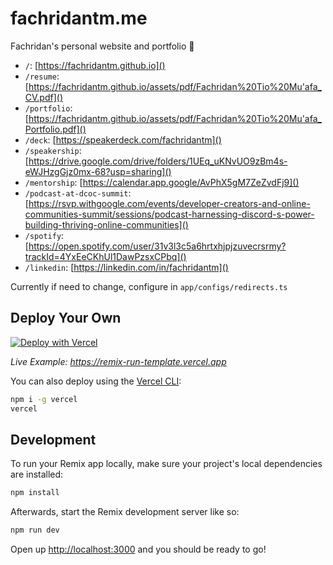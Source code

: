 # fachridantm.me

Fachridan's personal website and portfolio 🚀
- `/`: [https://fachridantm.github.io]()
- `/resume`: [https://fachridantm.github.io/assets/pdf/Fachridan%20Tio%20Mu'afa_CV.pdf]()
- `/portfolio`: [https://fachridantm.github.io/assets/pdf/Fachridan%20Tio%20Mu'afa_Portfolio.pdf]()
- `/deck`: [https://speakerdeck.com/fachridantm]()
- `/speakership`: [https://drive.google.com/drive/folders/1UEq_uKNvUO9zBm4s-eWJHzgGjz0mx-68?usp=sharing]()
- `/mentorship`: [https://calendar.app.google/AvPhX5gM7ZeZvdFj9]()
- `/podcast-at-dcoc-summit`: [https://rsvp.withgoogle.com/events/developer-creators-and-online-communities-summit/sessions/podcast-harnessing-discord-s-power-building-thriving-online-communities]()
- `/spotify`: [https://open.spotify.com/user/31v3l3c5a6hrtxhjpjzuvecrsrmy?trackId=4YxEeCKhUl1DawPzsxCPbq]()
- `/linkedin`: [https://linkedin.com/in/fachridantm]()

Currently if need to change, configure in `app/configs/redirects.ts`

## Deploy Your Own

[![Deploy with Vercel](https://vercel.com/button)](https://vercel.com/new/clone?repository-url=https://github.com/vercel/vercel/tree/main/examples/remix&template=remix)

_Live Example: https://remix-run-template.vercel.app_

You can also deploy using the [Vercel CLI](https://vercel.com/cli):

```sh
npm i -g vercel
vercel
```

## Development

To run your Remix app locally, make sure your project's local dependencies are installed:

```sh
npm install
```

Afterwards, start the Remix development server like so:

```sh
npm run dev
```

Open up [http://localhost:3000](http://localhost:3000) and you should be ready to go!
